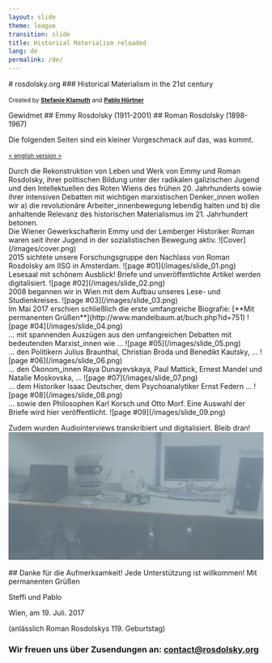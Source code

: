 ```yaml
---
layout: slide
theme: league
transition: slide
title: Historical Materialism reloaded
lang: de
permalink: /de/
---
```


<section data-markdown>
# rosdolsky.org
### Historical Materialism in the 21st century

<small>Created by **[Stefanie Klamuth](https://twitter.com/kaputtzig)** and **[Pablo Hörtner](https://twitter.com/redtux)**</small>
</section>


<section data-markdown>
Gewidmet
## Emmy Rosdolsky (1911-2001)
## Roman Rosdolsky (1898-1967)

Die folgenden Seiten sind ein kleiner Vorgeschmack auf das, was kommt.

<small>[ < english version > ](/)</small>
</section>


<section data-markdown>
Durch die Rekonstruktion von Leben und Werk von Emmy und Roman Rosdolsky, ihrer politischen Bildung
unter der radikalen galizischen Jugend und den Intellektuellen des Roten Wiens des frühen 20. Jahrhunderts
sowie ihrer intensiven Debatten mit wichtigen marxistischen Denker_innen wollen wir a) die revolutionäre
Arbeiter_innenbewegung lebendig halten und b) die anhaltende Relevanz des historischen Materialismus
im 21. Jahrhundert betonen.
</section>


<section data-markdown>
Die Wiener Gewerkschafterin Emmy und der Lemberger Historiker Roman waren seit ihrer Jugend in der sozialistischen Bewegung aktiv.
![Cover](/images/cover.png)
</section>


<section data-markdown>
2015 sichtete unsere Forschungsgruppe den Nachlass von Roman Rosdolsky am IISG in Amsterdam.
![page #01](/images/slide_01.png)
</section>


<section data-markdown>
Lesesaal mit schönem Ausblick! Briefe und unveröffentlichte Artikel werden digitalisiert.
![page #02](/images/slide_02.png)
</section>


<section data-markdown>
2008 begannen wir in Wien mit dem Aufbau unseres Lese- und Studienkreises.
![page #03](/images/slide_03.png)
</section>


<section data-markdown>
Im Mai 2017 erschien schließlich die erste umfangreiche Biografie: [**Mit permanenten Grüßen**](http://www.mandelbaum.at/buch.php?id=751)
![page #04](/images/slide_04.png)
</section>


<section data-markdown>
... mit spannenden Auszügen aus den umfangreichen Debatten mit bedeutenden Marxist_innen wie ...
![page #05](/images/slide_05.png)
</section>


<section data-markdown>
... den Politikern Julius Braunthal, Christian Broda und Benedikt Kautsky, ...
![page #06](/images/slide_06.png)
</section>


<section data-markdown>
... den Ökonom_innen Raya Dunayevskaya, Paul Mattick, Ernest Mandel und Natalie Moskovska, ...
![page #07](/images/slide_07.png)
</section>


<section data-markdown>
... dem Historiker Isaac Deutscher, dem Psychoanalytiker Ernst Federn ...
![page #08](/images/slide_08.png)
</section>


<section data-markdown>
... sowie den Philosophen Karl Korsch und Otto Morf. Eine Auswahl der Briefe wird hier veröffentlicht.
![page #09](/images/slide_09.png)
</section>


<section data-markdown>

Zudem wurden Audiointerviews transkribiert und digitalisiert. Bleib dran!
![page #10](/images/slide_10.png)
</section>


<section data-markdown>
## Danke für die Aufmerksamkeit! Jede Unterstützung ist willkommen!
Mit permanenten Grüßen

Steffi und Pablo

Wien, am 19. Juli. 2017

(anlässlich Roman Rosdolskys 119. Geburtstag)
### Wir freuen uns über Zusendungen an: [contact@rosdolsky.org](mailto:contact@rosdolsky.org)
</section>
